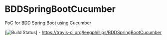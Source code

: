 # BDDSpringBootCucumber
PoC for BDD Spring Boot using Cucumber

[![Build Status](https://travis-ci.org/leegphillips/BDDSpringBootCucumber.svg?branch=master)] - https://travis-ci.org/leegphillips/BDDSpringBootCucumber
